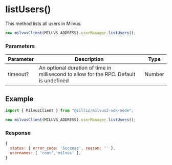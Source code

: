 # listUsers()

This method lists all users in Milvus.

```javascript
new milvusClient(MILUVS_ADDRESS).userManager.listUsers();
```

### Parameters

| Parameter | Description                                                                            | Type   |
| --------- | -------------------------------------------------------------------------------------- | ------ |
| timeout?  | An optional duration of time in millisecond to allow for the RPC. Default is undefined | Number |

## Example

```javascript
import { MilvusClient } from "@zilliz/milvus2-sdk-node";

new milvusClient(MILUVS_ADDRESS).userManager.listUsers();
```

### Response

```javascript
{
  status: { error_code: 'Success', reason: '' },
  usernames: [ 'root','milvus' ],
}
```
